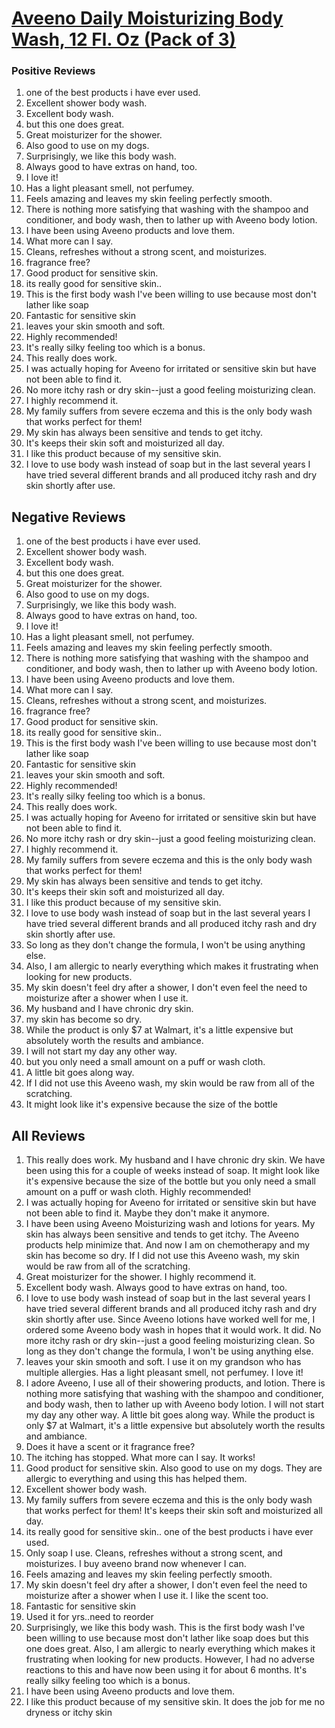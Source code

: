 # [Aveeno Daily Moisturizing Body Wash, 12 Fl. Oz (Pack of 3)](https://products.checkmycream.com/products/Aveeno-Daily-Moisturizing-Body-Wash-12-Fl.-Oz-(Pack-of-3).html)

### Positive Reviews

<ol>
      <li>one of the best products i have ever used.</li>
      <li>Excellent shower body wash.</li>
      <li>Excellent body wash.  </li>
      <li>but this one does great.</li>
      <li>Great moisturizer for the shower.  </li>
      <li>Also good to use on my dogs.  </li>
      <li>Surprisingly, we like this body wash.</li>
      <li>Always good to have extras on hand, too.</li>
      <li>I love it!</li>
      <li>Has a light pleasant smell, not perfumey.</li>
      <li>Feels amazing and leaves my skin feeling perfectly smooth.</li>
      <li>There is nothing more satisfying that washing with the shampoo and conditioner, and body wash, then to lather up with Aveeno body lotion.</li>
      <li>I have been using Aveeno products and love them.</li>
      <li>What more can I say.</li>
      <li>Cleans, refreshes without a strong scent, and moisturizes.  </li>
      <li>fragrance free?</li>
      <li>Good product for sensitive skin.  </li>
      <li>its really good for sensitive skin..</li>
      <li>This is the first body wash I&#x27;ve been willing to use because most don&#x27;t lather like soap</li>
      <li>Fantastic for sensitive skin</li>
      <li>leaves your skin smooth and soft.  </li>
      <li>Highly recommended!</li>
      <li>It&#x27;s really silky feeling too which is a bonus.</li>
      <li>This really does work.  </li>
      <li>I was actually hoping for Aveeno for irritated or sensitive skin but have not been able to find it.</li>
      <li>No more itchy rash or dry skin--just a good feeling moisturizing clean.  </li>
      <li>I highly recommend it.</li>
      <li>My family suffers from severe eczema and this is the only body wash that works perfect for them!</li>
      <li>My skin has always been sensitive and tends to get itchy.  </li>
      <li>It&#x27;s keeps their skin soft and moisturized all day.</li>
      <li>I like this product because of my sensitive skin.</li>
      <li>I love to use body wash instead of soap but in the last several years I have tried several different brands and all produced itchy rash and dry skin shortly after use.  </li>
</ol>


<h2>Negative Reviews</h2>
<ol>
<li> one of the best products i have ever used.</li>
<li> Excellent shower body wash.</li>
<li> Excellent body wash.  </li>
<li> but this one does great.</li>
<li> Great moisturizer for the shower.  </li>
<li> Also good to use on my dogs.  </li>
<li> Surprisingly, we like this body wash.</li>
<li> Always good to have extras on hand, too.</li>
<li> I love it!</li>
<li> Has a light pleasant smell, not perfumey.</li>
<li> Feels amazing and leaves my skin feeling perfectly smooth.</li>
<li> There is nothing more satisfying that washing with the shampoo and conditioner, and body wash, then to lather up with Aveeno body lotion.</li>
<li> I have been using Aveeno products and love them.</li>
<li> What more can I say.</li>
<li> Cleans, refreshes without a strong scent, and moisturizes.  </li>
<li> fragrance free?</li>
<li> Good product for sensitive skin.  </li>
<li> its really good for sensitive skin..</li>
<li> This is the first body wash I&#x27;ve been willing to use because most don&#x27;t lather like soap</li>
<li> Fantastic for sensitive skin</li>
<li> leaves your skin smooth and soft.  </li>
<li> Highly recommended!</li>
<li> It&#x27;s really silky feeling too which is a bonus.</li>
<li> This really does work.  </li>
<li> I was actually hoping for Aveeno for irritated or sensitive skin but have not been able to find it.</li>
<li> No more itchy rash or dry skin--just a good feeling moisturizing clean.  </li>
<li> I highly recommend it.</li>
<li> My family suffers from severe eczema and this is the only body wash that works perfect for them!</li>
<li> My skin has always been sensitive and tends to get itchy.  </li>
<li> It&#x27;s keeps their skin soft and moisturized all day.</li>
<li> I like this product because of my sensitive skin.</li>
<li> I love to use body wash instead of soap but in the last several years I have tried several different brands and all produced itchy rash and dry skin shortly after use.  </li>
<li> So long as they don&#x27;t change the formula, I won&#x27;t be using anything else.</li>
<li> Also, I am allergic to nearly everything which makes it frustrating when looking for new products.</li>
<li> My skin doesn&#x27;t feel dry after a shower, I don&#x27;t even feel the need to moisturize after a shower when I use it.  </li>
<li> My husband and I have chronic dry skin.  </li>
<li> my skin has become so dry.  </li>
<li> While the product is only $7 at Walmart, it&#x27;s a little expensive but absolutely worth the results and ambiance.</li>
<li> I will not start my day any other way.</li>
<li> but you only need a small amount on a puff or wash cloth.  </li>
<li> A little bit goes along way.</li>
<li> If I did not use this Aveeno wash, my skin would be raw from all of the scratching.</li>
<li> It might look like it&#x27;s expensive because the size of the bottle</li>
</ol>

<h2>All Reviews</h2>

<ol>
    <li> This really does work.  My husband and I have chronic dry skin.  We have been using this for a couple of weeks instead of soap.  It might look like it&#x27;s expensive because the size of the bottle but you only need a small amount on a puff or wash cloth.  Highly recommended!</li>
    <li> I was actually hoping for Aveeno for irritated or sensitive skin but have not been able to find it. Maybe they don&#x27;t make it anymore.</li>
    <li> I have been using Aveeno Moisturizing wash and lotions for years.  My skin has always been sensitive and tends to get itchy.  The Aveeno products help minimize that.  And now I am on chemotherapy and my skin has become so dry.  If I did not use this Aveeno wash, my skin would be raw from all of the scratching.</li>
    <li> Great moisturizer for the shower.  I highly recommend it.</li>
    <li> Excellent body wash.  Always good to have extras on hand, too.</li>
    <li> I love to use body wash instead of soap but in the last several years I have tried several different brands and all produced itchy rash and dry skin shortly after use.  Since Aveeno lotions have worked well for me, I ordered some Aveeno body wash in hopes that it would work.  It did.  No more itchy rash or dry skin--just a good feeling moisturizing clean.  So long as they don&#x27;t change the formula, I won&#x27;t be using anything else.</li>
    <li> leaves your skin smooth and soft.  I use it on my grandson who has multiple allergies.  Has a light pleasant smell, not perfumey. I love it!</li>
    <li> I adore Aveeno, I use all of their showering products, and lotion. There is nothing more satisfying that washing with the shampoo and conditioner, and body wash, then to lather up with Aveeno body lotion. I will not start my day any other way. A little bit goes along way. While the product is only $7 at Walmart, it&#x27;s a little expensive but absolutely worth the results and ambiance.</li>
    <li> Does it have a scent or it fragrance free?</li>
    <li> The itching has stopped. What more can I say. It works!</li>
    <li> Good product for sensitive skin.  Also good to use on my dogs.  They are allergic to everything and using this has helped them.</li>
    <li> Excellent shower body wash.</li>
    <li> My family suffers from severe eczema and this is the only body wash that works perfect for them! It&#x27;s keeps their skin soft and moisturized all day.</li>
    <li> its really good for sensitive skin.. one of the best products i have ever used.</li>
    <li> Only soap I use.  Cleans, refreshes without a strong scent, and moisturizes.  I buy aveeno brand now whenever I can.</li>
    <li> Feels amazing and leaves my skin feeling perfectly smooth.</li>
    <li> My skin doesn&#x27;t feel dry after a shower, I don&#x27;t even feel the need to moisturize after a shower when I use it.  I like the scent too.</li>
    <li> Fantastic for sensitive skin</li>
    <li> Used it for yrs..need to reorder</li>
    <li> Surprisingly, we like this body wash. This is the first body wash I&#x27;ve been willing to use because most don&#x27;t lather like soap does but this one does great. Also, I am allergic to nearly everything which makes it frustrating when looking for new products. However, I had no adverse reactions to this and have now been using it for about 6 months. It&#x27;s really silky feeling too which is a bonus.</li>
    <li> I have been using Aveeno products and love them.</li>
    <li> I like this product because of my sensitive skin. It does the job for me no dryness or itchy skin</li>
</ol>




